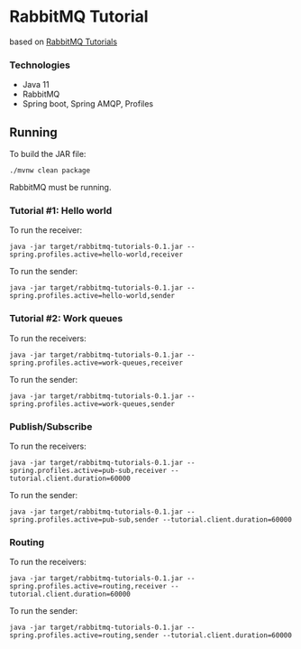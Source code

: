 # RabbitMQ Tutorial

based on [RabbitMQ Tutorials](https://www.rabbitmq.com/getstarted.html)

### Technologies

* Java 11
* RabbitMQ
* Spring boot, Spring AMQP, Profiles

## Running

To build the JAR file:

```
./mvnw clean package
```

RabbitMQ must be running.

### Tutorial #1: Hello world

To run the receiver:

```
java -jar target/rabbitmq-tutorials-0.1.jar --spring.profiles.active=hello-world,receiver
```

To run the sender:

```
java -jar target/rabbitmq-tutorials-0.1.jar --spring.profiles.active=hello-world,sender
```

### Tutorial #2: Work queues

To run the receivers:

```
java -jar target/rabbitmq-tutorials-0.1.jar --spring.profiles.active=work-queues,receiver
```

To run the sender:

```
java -jar target/rabbitmq-tutorials-0.1.jar --spring.profiles.active=work-queues,sender
```

### Publish/Subscribe

To run the receivers:

```
java -jar target/rabbitmq-tutorials-0.1.jar --spring.profiles.active=pub-sub,receiver --tutorial.client.duration=60000
```

To run the sender:

```
java -jar target/rabbitmq-tutorials-0.1.jar --spring.profiles.active=pub-sub,sender --tutorial.client.duration=60000
```

### Routing
To run the receivers:

```
java -jar target/rabbitmq-tutorials-0.1.jar --spring.profiles.active=routing,receiver --tutorial.client.duration=60000
```

To run the sender:

```
java -jar target/rabbitmq-tutorials-0.1.jar --spring.profiles.active=routing,sender --tutorial.client.duration=60000
```
